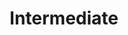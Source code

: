 ---
link: site.data.routes.league
image: /images/logos/aincu-coding-league-logo.png
title: Intermediate
ages: 11-14
description: Web Development, Computer Science Basics
languages: HTML, CSS, JavaScript
season: Spring and Fall
time: Tuesdays, 5:30-7pm
---